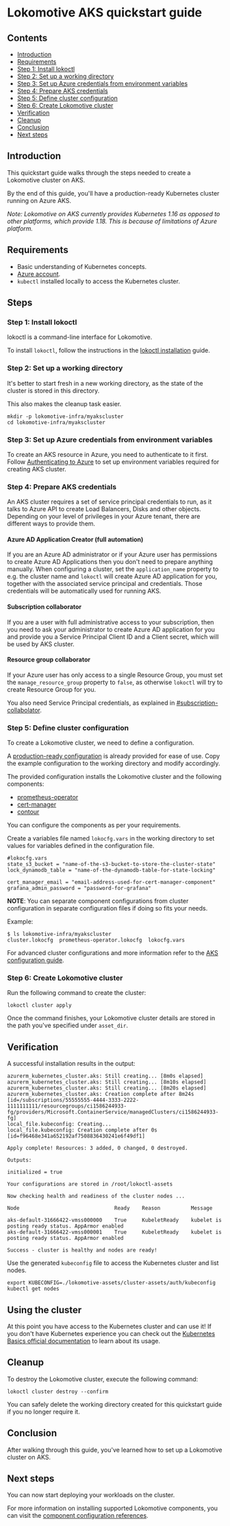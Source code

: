 # Lokomotive AKS quickstart guide

## Contents

* [Introduction](#introduction)
* [Requirements](#requirements)
* [Step 1: Install lokoctl](#step-1-install-lokoctl)
* [Step 2: Set up a working directory](#step-2-set-up-a-working-directory)
* [Step 3: Set up Azure credentials from environment variables](#step-3-set-up-azure-credentials-from-environment-variables)
* [Step 4: Prepare AKS credentials](#step-4-prepare-aks-credentials)
* [Step 5: Define cluster configuration](#step-5-define-cluster-configuration)
* [Step 6: Create Lokomotive cluster](#step-6-create-lokomotive-cluster)
* [Verification](#verification)
* [Cleanup](#cleanup)
* [Conclusion](#conclusion)
* [Next steps](#next-steps)

## Introduction

This quickstart guide walks through the steps needed to create a Lokomotive cluster on AKS.

By the end of this guide, you'll have a production-ready Kubernetes cluster running on Azure AKS.

_Note: Lokomotive on AKS currently provides Kubernetes 1.16 as opposed to other platforms, which provide 1.18. This is because of limitations of Azure platform._

## Requirements

* Basic understanding of Kubernetes concepts.
* [Azure account](https://azure.microsoft.com/en-us/free/).
* `kubectl` installed locally to access the Kubernetes cluster.

## Steps

### Step 1: Install lokoctl

lokoctl is a command-line interface for Lokomotive.

To install `lokoctl`, follow the instructions in the [lokoctl installation](../installer/lokoctl.md)
guide.

### Step 2: Set up a working directory

It's better to start fresh in a new working directory, as the state of the cluster is stored in this
directory.

This also makes the cleanup task easier.

```console
mkdir -p lokomotive-infra/myakscluster
cd lokomotive-infra/myakscluster
```

### Step 3: Set up Azure credentials from environment variables

To create an AKS resource in Azure, you need to authenticate to it first. Follow
[Authenticating to Azure](https://www.terraform.io/docs/providers/azurerm/index.html#authenticating-to-azure)
to set up environment variables required for creating AKS cluster.

### Step 4: Prepare AKS credentials

An AKS cluster requires a set of service principal credentials to run, as it talks to Azure API to create Load Balancers,
Disks and other objects. Depending on your level of privileges in your Azure tenant, there are different ways to provide them.

#### Azure AD Application Creator (full automation)

If you are an Azure AD administrator or if your Azure user has permissions to create Azure AD Applications then
you don't need to prepare anything manually. When configuring a cluster, set the `application_name` property
to e.g. the cluster name and `lokoctl` will create Azure AD application for you, together with the associated
service principal and credentials. Those credentials will be automatically used for running AKS.

#### Subscription collaborator

If you are a user with full administrative access to your subscription, then you need to ask your administrator to create
Azure AD application for you and provide you a Service Principal Client ID and a Client secret, which will be used by AKS cluster.

#### Resource group collaborator

If your Azure user has only access to a single Resource Group, you must set the `manage_resource_group` property to `false`,
as otherwise `lokoctl` will try to create Resource Group for you.

You also need Service Principal credentials, as explained in [#subscription-collabolator](#subscription-collabolator).

### Step 5: Define cluster configuration

To create a Lokomotive cluster, we need to define a configuration.

A [production-ready configuration](../../examples/aks-production) is already provided for ease of
use. Copy the example configuration to the working directory and modify accordingly.

The provided configuration installs the Lokomotive cluster and the following components:

* [prometheus-operator](../configuration-reference/components/prometheus-operator.md)
* [cert-manager](../configuration-reference/components/cert-manager.md)
* [contour](../configuration-reference/components/contour.md)

You can configure the components as per your requirements.

Create a variables file named `lokocfg.vars` in the working directory to set values for variables
defined in the configuration file.

```console
#lokocfg.vars
state_s3_bucket = "name-of-the-s3-bucket-to-store-the-cluster-state"
lock_dynamodb_table = "name-of-the-dynamodb-table-for-state-locking"

cert_manager_email = "email-address-used-for-cert-manager-component"
grafana_admin_password = "password-for-grafana"
```

**NOTE**: You can separate component configurations from cluster configuration in separate
configuration files if doing so fits your needs.

Example:
```console
$ ls lokomotive-infra/myakscluster
cluster.lokocfg  prometheus-operator.lokocfg  lokocfg.vars
```

For advanced cluster configurations and more information refer to the [AKS configuration
guide](../configuration-reference/platforms/aks.md).

### Step 6: Create Lokomotive cluster

Run the following command to create the cluster:

```console
lokoctl cluster apply
```
Once the command finishes, your Lokomotive cluster details are stored in the path you've specified
under `asset_dir`.

## Verification

A successful installation results in the output:

```console
azurerm_kubernetes_cluster.aks: Still creating... [8m0s elapsed]
azurerm_kubernetes_cluster.aks: Still creating... [8m10s elapsed]
azurerm_kubernetes_cluster.aks: Still creating... [8m20s elapsed]
azurerm_kubernetes_cluster.aks: Creation complete after 8m24s [id=/subscriptions/55555555-4444-3333-2222-1111111111/resourcegroups/ci1586244933-fg/providers/Microsoft.ContainerService/managedClusters/ci1586244933-fg]
local_file.kubeconfig: Creating...
local_file.kubeconfig: Creation complete after 0s [id=f96468e341a652192af7508836430241e6f49df1]

Apply complete! Resources: 3 added, 0 changed, 0 destroyed.

Outputs:

initialized = true

Your configurations are stored in /root/lokoctl-assets

Now checking health and readiness of the cluster nodes ...

Node                               Ready    Reason          Message

aks-default-31666422-vmss000000    True     KubeletReady    kubelet is posting ready status. AppArmor enabled
aks-default-31666422-vmss000001    True     KubeletReady    kubelet is posting ready status. AppArmor enabled

Success - cluster is healthy and nodes are ready!
```

Use the generated `kubeconfig` file to access the Kubernetes cluster and list nodes.

```console
export KUBECONFIG=./lokomotive-assets/cluster-assets/auth/kubeconfig
kubectl get nodes
```

## Using the cluster

At this point you have access to the Kubernetes cluster and can use it!
If you don't have Kubernetes experience you can check out the [Kubernetes
Basics official
documentation](https://kubernetes.io/docs/tutorials/kubernetes-basics/deploy-app/deploy-intro/)
to learn about its usage.

## Cleanup

To destroy the Lokomotive cluster, execute the following command:

```console
lokoctl cluster destroy --confirm
```

You can safely delete the working directory created for this quickstart guide if you no longer
require it.

## Conclusion

After walking through this guide, you've learned how to set up a Lokomotive cluster on AKS.

## Next steps

You can now start deploying your workloads on the cluster.

For more information on installing supported Lokomotive components, you can visit the [component
configuration references](../configuration-reference/components).
